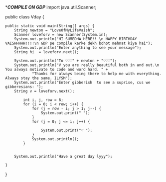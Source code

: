 ********COMPILE ON GDP*******
import java.util.Scanner;

public class Vday {

    public static void main(String[] args) {
        String newton = "LoveOfMyLifeVaish";
        Scanner loveforv = new Scanner(System.in);
        System.out.println("HI SUMEDHA HERE!! \n HAPPY BIRTHDAY VAISHHHHH!!!!\n GDP pe compile karke dekh bohot mehnat kiya hai");
        System.out.println("Enter anything to see your message");
        String hi  = loveforv.next();

        System.out.println("To ♡♡♡" + newton + "♡♡♡");
        System.out.println("V you are really beautiful both in and out.\n You always motivate to code and word hard. " +
                "Thanks for always being there to help me with everything. Always stay the same. ILYSM");
        System.out.println("Enter gibberish  to see a suprise, cus we gibberesians: ");
        String v = loveforv.next();

            int i, j, row = 6;
            for (i = 0; i < row; i++) {
                for (j = row - i; j > 1; j--) {
                    System.out.print(" ");
                }
                for (j = 0; j <= i; j++) {

                    System.out.print("♡ ");
                }
                System.out.println();
            }


        System.out.println("Have a great day lyyy");

    }
}
